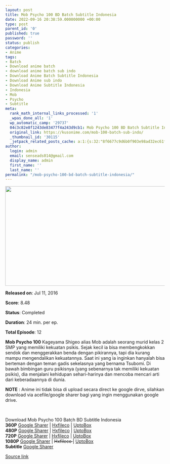 ```yaml
---
layout: post
title: Mob Psycho 100 BD Batch Subtitle Indonesia
date: 2022-09-16 20:38:59.000000000 +00:00
type: post
parent_id: '0'
published: true
password: ''
status: publish
categories:
- Anime
tags:
- Batch
- Download anime batch
- download anime batch sub indo
- Download Anime Batch Subtitle Indonesia
- Download Anime sub indo
- Download Anime Subtitle Indonesia
- Indonesia
- Mob
- Psycho
- Subtitle
meta:
  rank_math_internal_links_processed: '1'
  _wpas_done_all: '1'
  wp_automatic_camp: '29737'
  04c3c82e8f1243de83477f4a243d9cb1: Mob Psycho 100 BD Batch Subtitle Indonesia
  original_link: https://kusonime.com/mob-100-batch-sub-indo/
  _thumbnail_id: '30115'
  _jetpack_related_posts_cache: a:1:{s:32:"8f6677c9d6b0f903e98ad32ec61f8deb";a:2:{s:7:"expires";i:1663485135;s:7:"payload";a:3:{i:0;a:1:{s:2:"id";i:30100;}i:1;a:1:{s:2:"id";i:28203;}i:2;a:1:{s:2:"id";i:28201;}}}}
author:
  login: admin
  email: senseads014@gmail.com
  display_name: admin
  first_name: ''
  last_name: ''
permalink: "/mob-psycho-100-bd-batch-subtitle-indonesia/"
---
```

<p><img width="600" height="315" src="{{ site.baseurl }}/assets/2022/09/Mob-Psycho-100.jpg" class="attachment-thumb-large size-thumb-large wp-post-image" alt="" loading="lazy" title="Mob Psycho 100 BD Batch Subtitle Indonesia" srcset="https://kusonime.com/wp-content/uploads/2017/07/Mob-Psycho-100.jpg 600w, https://kusonime.com/wp-content/uploads/2017/07/Mob-Psycho-100-300x158.jpg 300w, https://kusonime.com/wp-content/uploads/2017/07/Mob-Psycho-100-520x273.jpg 520w" sizes="(max-width: 600px) 100vw, 600px" />
<p><b>Released on</b>: Jul 11, 2016</p>
<p>
<p><b>Score</b>: 8.48</p>
<p>
<p><b>Status</b>: Completed</p>
<p>
<p><b>Duration</b>: 24 min. per ep.</p>
<p>
<p><b>Total Episode</b>: 12</p>
<p>
<p><strong>Mob Psycho 100</strong> Kageyama Shigeo alias Mob adalah seorang murid kelas 2 SMP yang memiliki kekuatan psikis. Sejak kecil ia bisa membengkokkan sendok dan menggerakkan benda dengan pikirannya, tapi dia kurang mampu mengendalikan kekuatannya. Saat ini yang ia inginkan hanyalah bisa berteman dengan teman gadis sekelasnya yang bernama Tsubomi. Di bawah bimbingan guru psikisnya (yang sebenarnya tak memiliki kekuatan psikis), dia menjalani kehidupan sehari-harinya dan mencoba mencari arti dari keberadaannya di dunia.</p>
<p>
<p><strong>NOTE</strong> : Anime ini tidak bisa di upload secara direct ke google dirve, silahkan download via acefile/google sharer bagi yang ingin menggunakan google drive.</p>
<p>
<p> </p>
<p>
<div class="smokeddl">
<div class="smokettl">Download Mob Psycho 100 Batch BD Subtitle Indonesia</div>
<div class="smokeurl"><strong>360P</strong> <a href="https://acefile.co/f/59688586/kusonime-m-o-b-p-1-0-0-b-d-360p-rar" target="_blank" rel="noopener noreferrer">Google Sharer</a> | <a href="https://hxfile.co/a6bfg0wtnogc" target="_blank" rel="noopener">Hxfileco</a> | <a href="https://uptobox.com/pczm8rvmgbaz" target="_blank" rel="noopener">UptoBox</a></div>
<div class="smokeurl"><strong>480P</strong> <a href="https://acefile.co/f/59688588/kusonime-m-o-b-p-1-0-0-b-d-480p-rar" target="_blank" rel="noopener noreferrer">Google Sharer</a> | <a href="https://hxfile.co/c3f11reqiycu" target="_blank" rel="noopener">Hxfileco</a> | <a href="https://uptobox.com/9nfxboamrayf" target="_blank" rel="noopener">UptoBox</a></div>
<div class="smokeurl"><strong>720P</strong> <a href="https://acefile.co/f/59688590/kusonime-m-o-b-p-1-0-0-b-d-720p-rar" target="_blank" rel="noopener noreferrer">Google Sharer</a> | <a href="https://hxfile.co/74vz0r6u6vgx" target="_blank" rel="noopener">Hxfileco</a> | <a href="https://uptobox.com/2gcqdryxnfee" target="_blank" rel="noopener">UptoBox</a></div>
<div class="smokeurl"><strong>1080P</strong> <a href="https://acefile.co/f/59688591/kusonime-m-o-b-p-1-0-0-b-d-1080p-rar" target="_blank" rel="noopener noreferrer">Google Sharer</a> | <del datetime="2021-11-11T00:16:20+00:00">Hxfileco </del>| <a href="https://uptobox.com/x8nn98thk5k1" target="_blank" rel="noopener">UptoBox</a></div>
<div class="smokeurl"><strong>Subtitle</strong> <a href="https://acefile.co/f/59688592/kusonime-m-o-b-p-1-0-0-b-d-fontsubs-rar" target="_blank" rel="noopener noreferrer">Google Sharer</a></div>
</div>
<p><a href="https://kusonime.com/mob-100-batch-sub-indo/">Source link </a></p>
